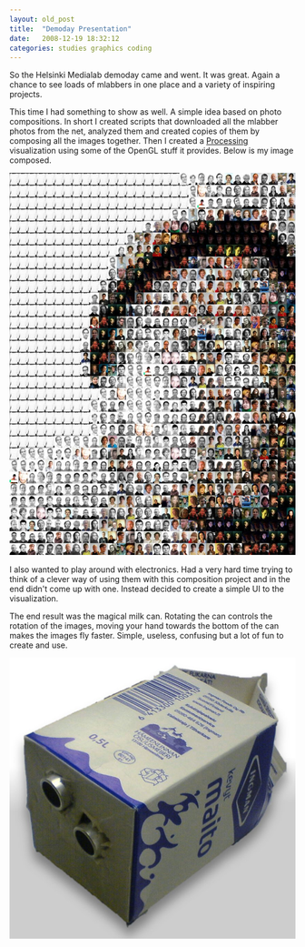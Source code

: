 ```yaml
---
layout: old_post
title:  "Demoday Presentation"
date:   2008-12-19 18:32:12 
categories: studies graphics coding 
---
```

So the Helsinki Medialab demoday came and went. It was great. Again a chance to see loads of mlabbers in one place and a variety of inspiring projects. 

This time I had something to show as well. A simple idea based on photo compositions. In short I created scripts that downloaded all the mlabber photos from the net, analyzed them and created copies of them by composing all the images together. Then I created a [Processing](http://www.processing.org) visualization using some of the OpenGL stuff it provides. Below is my image composed.

![](/images/kassi/790e1531e1a171707a2ec069b4237fad.jpg 'me made out from others')

I also wanted to play around with electronics. Had a very hard time trying to think of a clever way of using them with this composition project and in the end didn't come up with one. Instead decided to create a simple UI to the visualization.

The end result was the magical milk can. Rotating the can controls the rotation of the images, moving your hand towards the bottom of the can makes the images fly faster. Simple, useless, confusing but a lot of fun to create and use.

![](/images/kassi/de489e19de95dadc3fca738ba9d4e5c3.jpg 'fresh milk')
